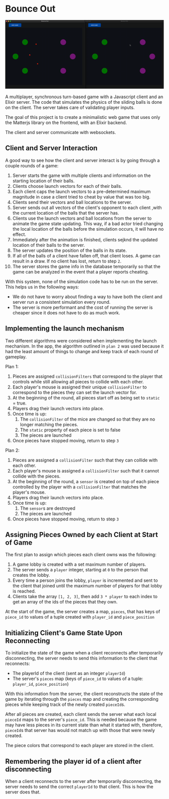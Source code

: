 # Bounce Out

![bounce out gif](media/bounce_out_first_gameplay.gif)

A multiplayer, synchronous turn-based game with a Javascript client and an Elixir server.
The code that simulates the physics of the sliding balls is done on the client.
The server takes care of validating player inputs.

The goal of this project is to create a minimalistic web game that uses only the Matterjs library on the frontend, with an Elixir backend.

The client and server communicate with websockets. 

## Client and Server Interaction

A good way to see how the client and server interact is by going through a couple rounds of a game:

1. Server starts the game with multiple clients and information on the starting location of their balls.
2. Clients choose launch vectors for each of their balls.
3. Each client caps the launch vectors to a pre-determined maximum magnitude in case a client tried to cheat by value that was too big.
4. Clients send their vectors and ball locations to the server.
5. Server sends out all vectors of the client's opponent to each client ,with the current location of the balls that the server has.
6. Clients use the launch vectors and ball locations from the server to animate the game state updating.
   This way, if a bad actor tried changing the local location of the balls before the simulation occurs, it will have no effect.
7. Immediately after the animation is finished, clients sejknd the updated location of their balls to the server.
8. The server updates the position of the balls in its state.
9. If all of the balls of a client have fallen off, that client loses. A game can result in a draw.
   If no client has lost, return to step `2`.
10. The server stores the game info in the database temporarily so that the game can be analyzed in the event that a player reports cheating.

With this system, none of the simulation code has to be run on the server. This helps us in the following ways:

- We do not have to worry about finding a way to have both the client and server run a consistent simulation every round.
- The server is more performant and the cost of running the server is cheaper since it does not have to do as much work.

## Implementing the launch mechanism

Two different algorithms were considered when implementing the launch mechanism. In the app, the algorithm outlined in `plan 2` was used because it had the least amount of things to change and keep track of each round of gameplay.

Plan 1:

1. Pieces are assigned `collisionFilters` that correspond to the player that controls while still allowing all pieces to collide with each other.
2. Each player's mouse is assigned their unique `collisionFilter` to correspond to the pieces they can set the launch vector for.
3. At the beginning of the round, all pieces start off as being set to `static` = true.
4. Players drag their launch vectors into place.
5. Once time is up:
    1. The `collisionFilter` of the mice are changed so that they are no longer matching the pieces.
    2. The `static` property of each piece is set to false
    3. The pieces are launched
6. Once pieces have stopped moving, return to step `3`

Plan 2:

1. Pieces are assigned a `collisionFilter` such that they can collide with each other.
2. Each player's mouse is assigned a `collisionFilter` such that it cannot collide with the pieces.
3. At the beginning of the round, a `sensor` is created on top of each piece controlled by the player with a `collisionFilter` that matches the player's mouse.
4. Players drag their launch vectors into place.
5. Once time is up:
    1. The `sensor`s are destroyed
    2. The pieces are launched
6. Once pieces have stopped moving, return to step `3`

## Assigning Pieces Owned by each Client at Start of Game

The first plan to assign which pieces each client owns was the following:

1. A game lobby is created with a set maximum number of players.
2. The server sends a `player` integer, starting at `0` to the person that creates the lobby.  
3. Every time a person joins the lobby, `player` is incremented and sent to the client that joined until the maximum number of players for that lobby is reached.
4. Clients take the array `[1, 2, 3]`, then add `3 * player` to each index to get an array of the ids of the pieces that they own.

At the start of the game, the server creates a map, `pieces`,
that has keys of `piece_id` to values of a tuple created with `player_id` and `piece_position`

## Initializing Client's Game State Upon Reconnecting

To initialize the state of the game when a client reconnects after
temporarily disconnecting, the server needs to send this information to the client that reconnects:

- The playerId of the client (sent as an integer `playerId`)
- The server's `pieces` map (keys of `piece_id` to values of a tuple: `player_id`, `piece_position`)

With this information from the server, the client reconstructs the
state of the game by iterating through the `pieces` map and
creating the corresponding pieces while keeping track of the newly created `pieceId`s.

After all pieces are created, each client sends the server what each
local `pieceId` maps to the server's `piece_id`. This is needed because the game may have less pieces in its
current state than what it started with, therefore, `pieceId`s that server has would not match up with those that were newly created.

The piece colors that correspond to each player are stored in the client.

## Remembering the player id of a client after disconnecting

When a client reconnects to the server after temporarily disconnecting, the server needs to send the correct `playerId` to that client. This is how the server does that.
